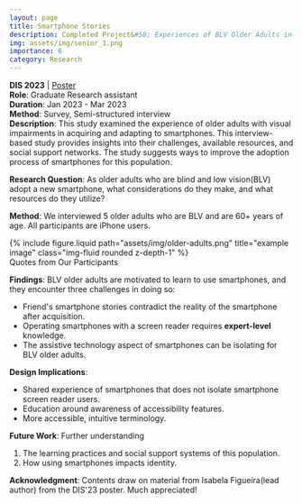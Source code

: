 ```yaml
---
layout: page
title: Smartphone Stories
description: Completed Project&#58; Experiences of BLV Older Adults in Acquiring a Smartphone
img: assets/img/senior_1.png
importance: 6
category: Research
---
```


**DIS 2023** | [Poster](https://dl.acm.org/doi/10.1145/3563703.3596639)  
**Role**: Graduate Research assistant  
**Duration**: Jan 2023 - Mar 2023  
**Method**: Survey, Semi-structured interview  
**Description**: This study examined the experience of older adults with visual impairments in acquiring and adapting to smartphones. This interview-based study provides insights into their challenges, available resources, and social support networks. The study suggests ways to improve the adoption process of smartphones for this population.

**Research Question**: As older adults who are blind and low vision(BLV) adopt a new smartphone, what considerations do they make, and what resources do they utilize?

**Method**: We interviewed 5 older adults who are BLV and are 60+ years of age. All participants are iPhone users.

<div class="row">
    <div class="col-sm mt-3 mt-md-0">
        {% include figure.liquid path="assets/img/older-adults.png" title="example image" class="img-fluid rounded z-depth-1" %}
    </div>
</div>
<div class="caption">
    Quotes from Our Participants
</div>

**Findings**: BLV older adults are motivated to learn to use smartphones, and they encounter three challenges in doing so:

- Friend's smartphone stories contradict the reality of the smartphone after acquisition.
- Operating smartphones with a screen reader requires **expert-level** knowledge.
- The assistive technology aspect of smartphones can be isolating for BLV older adults.

**Design Implications**:

- Shared experience of smartphones that does not isolate smartphone screen reader users.
- Education around awareness of accessibility features.
- More accessible, intuitive terminology.

**Future Work**:
Further understanding

1. The learning practices and social support systems of this population.
2. How using smartphones impacts identity.

**Acknowledgment**: Contents draw on material from Isabela Figueira(lead author) from the DIS'23 poster. Much appreciated!
